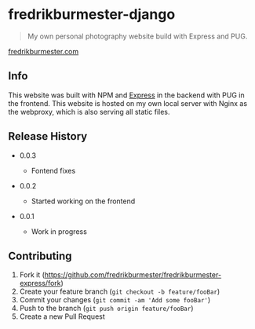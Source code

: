 # fredrikburmester-django
> My own personal photography website build with Express and PUG.

[fredrikburmester.com](https://fredrikburmester.com)

## Info

This website was built with NPM and [Express](https://expressjs.com/) in the backend with PUG in the frontend. This website is hosted on my own local server with Nginx as the webproxy, which is also serving all static files. 

## Release History

* 0.0.3 
    * Fontend fixes
    
* 0.0.2
    * Started working on the frontend

* 0.0.1
    * Work in progress

## Contributing

1. Fork it (<https://github.com/fredrikburmester/fredrikburmester-express/fork>)
2. Create your feature branch (`git checkout -b feature/fooBar`)
3. Commit your changes (`git commit -am 'Add some fooBar'`)
4. Push to the branch (`git push origin feature/fooBar`)
5. Create a new Pull Request
